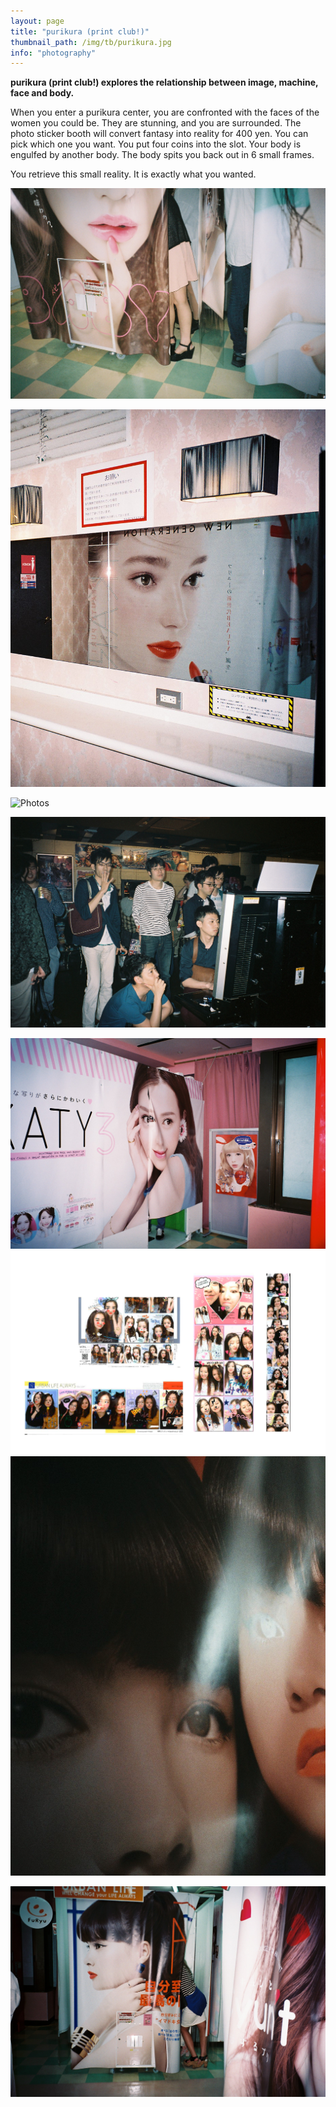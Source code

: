```yaml
---
layout: page
title: "purikura (print club!)"
thumbnail_path: /img/tb/purikura.jpg
info: "photography"
---
```


**purikura (print club!) explores the relationship between image, machine, face and body.**

When you enter a purikura center, you are confronted with the faces of the women you could be. They are stunning, and you are surrounded. The photo sticker booth will convert fantasy into reality for 400 yen. You can pick which one you want. You put four coins into the slot. Your body is engulfed by another body. The body spits you back out in 6 small frames. 

You retrieve this small reality. It is exactly what you wanted.

![Photos](/img/purikura/1.jpg)

![Photos](/img/purikura/5.jpg)

![Photos](/img/purikura/7.png)

![Photos](/img/purikura/2.jpg)

![Photos](/img/purikura/3.jpg)
![Photos](/img/purikura/strips.png)
![Photos](/img/purikura/6.jpg)

![Photos](/img/purikura/4.jpg)





